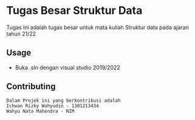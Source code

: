 # Tugas Besar Struktur Data

Tugas ini adalah tugas besar untuk mata kuliah Struktur data pada ajaran tahun 21/22

## Usage

- Buka .sln dengan visual studio 2019/2022

## Contributing

```
Dalam Projek ini yang berkontribusi adalah
Ichwan Rizky Wahyudin - 1301213434
Wahyu Nata Mahendra - NIM
```
